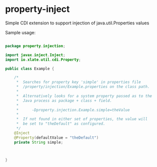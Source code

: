 # property-inject
Simple CDI extension to support injection of java.util.Properties values

Sample usage:

```java

package property.injection;

import javax.inject.Inject;
import io.xlate.util.cdi.Property;

public class Example {

	/*
	 *  Searches for property key 'simple' in properties file
	 *  /property/injection/Example.properties on the class path.
	 *
	 *  Alternatively looks for a system property passed as to the
	 *  Java process as package + class + field.
	 *
	 *      -Dproperty.injection.Example.simple=theValue
	 *
	 *  If not found in either set of properties, the value will
	 *  be set to "theDefault" as configured.
	 */
	@Inject
	@Property(defaultValue = "theDefault")
	private String simple;



}

```
